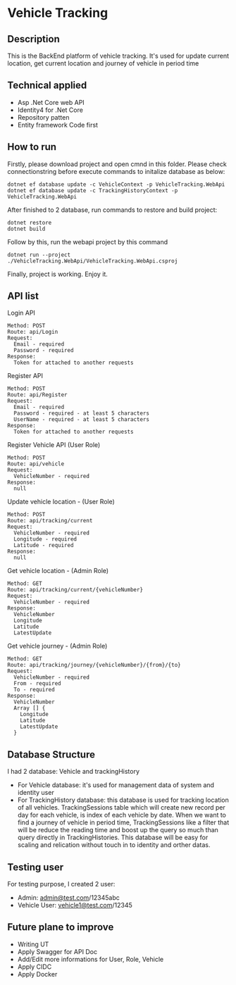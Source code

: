 # Vehicle Tracking

## Description
This is the BackEnd platform of vehicle tracking. It's used for update current location, get current location and journey of vehicle in period time

## Technical applied
- Asp .Net Core web API
- Identity4 for .Net Core
- Repository patten
- Entity framework Code first

## How to run
Firstly, please download project and open cmnd in this folder. Please check connectionstring before execute commands to initalize database as below: 
```
dotnet ef database update -c VehicleContext -p VehicleTracking.WebApi
dotnet ef database update -c TrackingHistoryContext -p VehicleTracking.WebApi
```
   After finished to 2 database, run commands to restore and build project:
```
dotnet restore
dotnet build
```
  Follow by this, run the webapi project by this command
```
dotnet run --project ./VehicleTracking.WebApi/VehicleTracking.WebApi.csproj
```
  Finally, project is working. Enjoy it.

## API list
Login API
```
Method: POST
Route: api/Login
Request:
  Email - required
  Password - required
Response:
  Token for attached to another requests
```
Register API
```
Method: POST
Route: api/Register
Request:
  Email - required
  Password - required - at least 5 characters
  UserName - required - at least 5 characters
Response:
  Token for attached to another requests
```
Register Vehicle API (User Role)
```
Method: POST
Route: api/vehicle
Request:
  VehicleNumber - required
Response:
  null
```
Update vehicle location - (User Role)
```
Method: POST
Route: api/tracking/current
Request:
  VehicleNumber - required
  Longitude - required
  Latitude - required
Response:
  null
```
Get vehicle location - (Admin Role)
```
Method: GET
Route: api/tracking/current/{vehicleNumber}
Request:
  VehicleNumber - required
Response:
  VehicleNumber
  Longitude
  Latitude
  LatestUpdate
```
Get vehicle journey - (Admin Role)
```
Method: GET
Route: api/tracking/journey/{vehicleNumber}/{from}/{to}
Request:
  VehicleNumber - required
  From - required
  To - required
Response:
  VehicleNumber
  Array [] {
    Longitude
    Latitude
    LatestUpdate
  }
```
## Database Structure
I had 2 database: Vehicle and trackingHistory  
  - For Vehicle database: it's used for management data of system and identity user
  - For TrackingHistory database: this database is used for tracking location of all vehicles. TrackingSessions table which will create 
  new record per day for each vehicle, is index of each vehicle by date. When we want to find a journey of vehicle in period time, 
  TrackingSessions like a filter that will be reduce the reading time and boost up the query so much than query directly in 
  TrackingHistories. This database will be easy for scaling and relication without touch in to identity and orther datas.
  
## Testing user  
  For testing purpose, I created 2 user:
  - Admin: admin@test.com/12345abc
  - Vehicle User: vehicle1@test.com/12345
  
## Future plane to improve
  - Writing UT
  - Apply Swagger for API Doc
  - Add/Edit more informations for User, Role, Vehicle
  - Apply CIDC
  - Apply Docker
